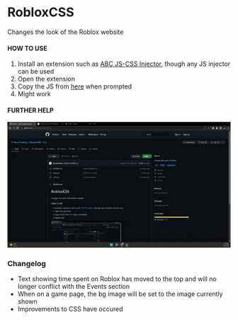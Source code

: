 # RobloxCSS
 Changes the look of the Roblox website

#### HOW TO USE
1. Install an extension such as [ABC JS-CSS Injector](https://chrome.google.com/webstore/detail/abc-js-css-injector/dnoagfebjndkhkabjkkoeeijnjpmbimj), though any JS injector can be used
2. Open the extension
3. Copy the JS from [here](roblox.js) when prompted
4. Might work

#### FURTHER HELP
![Further help](help_2.gif)

### Changelog
- Text showing time spent on Roblox has moved to the top and will no longer conflict with the Events section
- When on a game page, the bg image will be set to the image currently shown
- Improvements to CSS have occured
